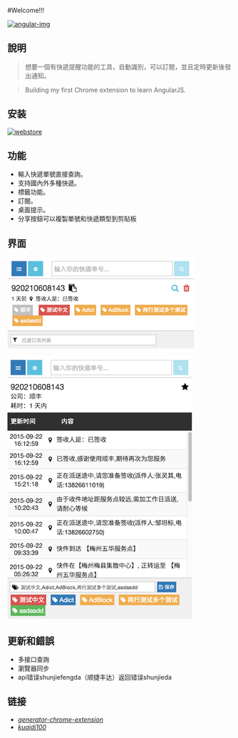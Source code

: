 #Welcome!!!

[![angular-img](http://img.shields.io/badge/Angular-1.4.9-2BAF2B.svg?style=flat-square)](https://angularjs.org/)

## 說明

>想要一個有快遞提醒功能的工具，自動識別，可以訂閱，並且定時更新後發出通知。

>Building my first Chrome extension to learn AngularJS.

## 安装

[![webstore](https://developer.chrome.com/webstore/images/ChromeWebStore_BadgeWBorder_v2_206x58.png)](https://chrome.google.com/webstore/detail/hghlokkgbicmblinhepcibacaiegldeg)

## 功能

+ 輸入快遞單號直接查詢。
+ 支持國內外多種快遞。
+ 標籤功能。
+ 訂閱。
+ 桌面提示。
+ 分享按鈕可以複製單號和快遞類型到剪貼板

## 界面

![01](images/01.png)

![02](images/02.png)

## 更新和錯誤

+ 多接口查詢
+ 瀏覽器同步
+ api错误shunjiefengda（顺捷丰达）返回错误shunjieda

## 链接
- *[generator-chrome-extension](https://github.com/yeoman/generator-chrome-extension)*
- *[kuaidi100](http://www.kuaidi100.com/)*
